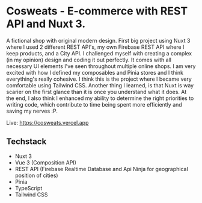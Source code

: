 # Cosweats - E-commerce with REST API and Nuxt 3.

A fictional shop with original modern design.
First big project using Nuxt 3 where I used 2 different REST API's, my own Firebase REST API where I keep products, and a City API.
I challenged myself with creating a complex (in my opinion) design and coding it out perfectly. 
It comes with all necessary UI elements I've seen throughout multiple online shops.
I am very excited with how I defined my composables and Pinia stores and I think everything's really cohesive.
I think this is the project where I became very comfortable using Tailwind CSS.
Another thing I learned, is that Nuxt is way scarier on the first glance than it is once you understand what it does.
At the end, I also think I enhanced my ability to determine the right priorities to writing code, which contribute to time being spent more efficiently and saving my nerves :P.

Live: https://cosweats.vercel.app

## Techstack
- Nuxt 3
- Vue 3 (Composition API)
- REST API (Firebase Realtime Database and Api Ninja for geographical position of cities)
- Pinia
- TypeScript
- Tailwind CSS
